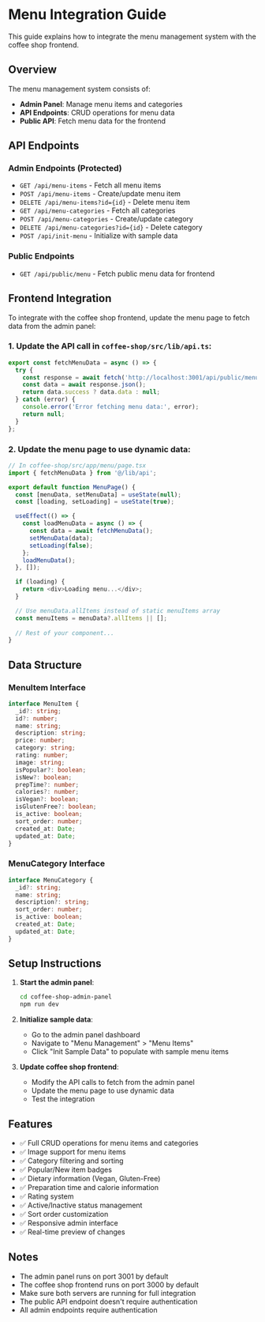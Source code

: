 # Menu Integration Guide

This guide explains how to integrate the menu management system with the coffee shop frontend.

## Overview

The menu management system consists of:
- **Admin Panel**: Manage menu items and categories
- **API Endpoints**: CRUD operations for menu data
- **Public API**: Fetch menu data for the frontend

## API Endpoints

### Admin Endpoints (Protected)
- `GET /api/menu-items` - Fetch all menu items
- `POST /api/menu-items` - Create/update menu item
- `DELETE /api/menu-items?id={id}` - Delete menu item
- `GET /api/menu-categories` - Fetch all categories
- `POST /api/menu-categories` - Create/update category
- `DELETE /api/menu-categories?id={id}` - Delete category
- `POST /api/init-menu` - Initialize with sample data

### Public Endpoints
- `GET /api/public/menu` - Fetch public menu data for frontend

## Frontend Integration

To integrate with the coffee shop frontend, update the menu page to fetch data from the admin panel:

### 1. Update the API call in `coffee-shop/src/lib/api.ts`:

```typescript
export const fetchMenuData = async () => {
  try {
    const response = await fetch('http://localhost:3001/api/public/menu');
    const data = await response.json();
    return data.success ? data.data : null;
  } catch (error) {
    console.error('Error fetching menu data:', error);
    return null;
  }
};
```

### 2. Update the menu page to use dynamic data:

```typescript
// In coffee-shop/src/app/menu/page.tsx
import { fetchMenuData } from '@/lib/api';

export default function MenuPage() {
  const [menuData, setMenuData] = useState(null);
  const [loading, setLoading] = useState(true);

  useEffect(() => {
    const loadMenuData = async () => {
      const data = await fetchMenuData();
      setMenuData(data);
      setLoading(false);
    };
    loadMenuData();
  }, []);

  if (loading) {
    return <div>Loading menu...</div>;
  }

  // Use menuData.allItems instead of static menuItems array
  const menuItems = menuData?.allItems || [];
  
  // Rest of your component...
}
```

## Data Structure

### MenuItem Interface
```typescript
interface MenuItem {
  _id?: string;
  id?: number;
  name: string;
  description: string;
  price: number;
  category: string;
  rating: number;
  image: string;
  isPopular?: boolean;
  isNew?: boolean;
  prepTime?: number;
  calories?: number;
  isVegan?: boolean;
  isGlutenFree?: boolean;
  is_active: boolean;
  sort_order: number;
  created_at: Date;
  updated_at: Date;
}
```

### MenuCategory Interface
```typescript
interface MenuCategory {
  _id?: string;
  name: string;
  description?: string;
  sort_order: number;
  is_active: boolean;
  created_at: Date;
  updated_at: Date;
}
```

## Setup Instructions

1. **Start the admin panel**:
   ```bash
   cd coffee-shop-admin-panel
   npm run dev
   ```

2. **Initialize sample data**:
   - Go to the admin panel dashboard
   - Navigate to "Menu Management" > "Menu Items"
   - Click "Init Sample Data" to populate with sample menu items

3. **Update coffee shop frontend**:
   - Modify the API calls to fetch from the admin panel
   - Update the menu page to use dynamic data
   - Test the integration

## Features

- ✅ Full CRUD operations for menu items and categories
- ✅ Image support for menu items
- ✅ Category filtering and sorting
- ✅ Popular/New item badges
- ✅ Dietary information (Vegan, Gluten-Free)
- ✅ Preparation time and calorie information
- ✅ Rating system
- ✅ Active/Inactive status management
- ✅ Sort order customization
- ✅ Responsive admin interface
- ✅ Real-time preview of changes

## Notes

- The admin panel runs on port 3001 by default
- The coffee shop frontend runs on port 3000 by default
- Make sure both servers are running for full integration
- The public API endpoint doesn't require authentication
- All admin endpoints require authentication
